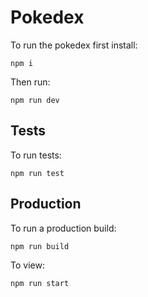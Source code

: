 # Pokedex

To run the pokedex first install: 

```shell
npm i
```

Then run:

```shell
npm run dev
```


## Tests

To run tests:

```shell
npm run test
```

## Production

To run a production build:

```shell
npm run build
```

To view:

```shell
npm run start
```
